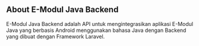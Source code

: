 ## About E-Modul Java Backend

E-Modul Java Backend adalah API untuk mengintegrasikan aplikasi E-Modul Java yang berbasis Android menggunakan bahasa Java dengan Backend yang dibuat dengan Framework Laravel.